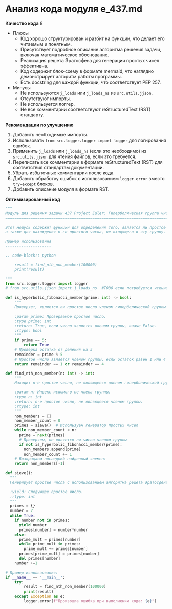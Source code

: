 # Анализ кода модуля e_437.md

**Качество кода**
8
- Плюсы
    - Код хорошо структурирован и разбит на функции, что делает его читаемым и понятным.
    - Присутствует подробное описание алгоритма решения задачи, включая математическое обоснование.
    - Реализация решета Эратосфена для генерации простых чисел эффективна.
    - Код содержит блок-схему в формате mermaid, что наглядно демонстрирует алгоритм работы программы.
    - Есть docstring для каждой функции, что соответствует PEP 257.
- Минусы
    - Не используются `j_loads` или `j_loads_ns` из `src.utils.jjson`.
    - Отсутствуют импорты.
    - Не используется логгер.
    - Не все комментарии соответствуют reStructuredText (RST) стандарту.

**Рекомендации по улучшению**
1. Добавить необходимые импорты.
2. Использовать `from src.logger.logger import logger` для логирования ошибок.
3.  Применить `j_loads` или `j_loads_ns` (если это необходимо) из `src.utils.jjson` для чтения файлов, если это требуется.
4.  Переписать все комментарии в формате reStructuredText (RST) для соответствия стандартам документации.
5. Убрать избыточные комментарии после кода.
6.  Добавить обработку ошибок с использованием `logger.error` вместо `try-except` блоков.
7.  Добавить описание модуля в формате RST.

**Оптимизированный код**

```python
"""
Модуль для решения задачи 437 Project Euler: Гиперболическая группа чисел Фибоначчи
=====================================================================================

Этот модуль содержит функции для определения того, является ли простое число членом гиперболической группы Фибоначчи,
а также для нахождения n-го простого числа, не входящего в эту группу.

Пример использования
--------------------

.. code-block:: python

    result = find_nth_non_member(100000)
    print(result)

"""
from src.logger.logger import logger
# from src.utils.jjson import j_loads_ns  #TODO если потребуется чтение из json

def is_hyperbolic_fibonacci_member(prime: int) -> bool:
    """
    Проверяет, является ли простое число членом гиперболической группы Фибоначчи.

    :param prime: Проверяемое простое число.
    :type prime: int
    :return: True, если число является членом группы, иначе False.
    :rtype: bool
    """
    if prime == 5:
        return True
    # Проверка остатка от деления на 5
    remainder = prime % 5
    # Простое число является членом группы, если остаток равен 1 или 4
    return remainder == 1 or remainder == 4

def find_nth_non_member(n: int) -> int:
    """
    Находит n-е простое число, не являющееся членом гиперболической группы Фибоначчи.

    :param n: Индекс искомого не члена группы.
    :type n: int
    :return: n-е простое число, не являющееся членом группы.
    :rtype: int
    """
    non_members = []
    non_member_count = 0
    primes = sieve()  # Используем генератор простых чисел
    while non_member_count < n:
      prime = next(primes)
      # Проверяем, не является ли число членом группы
      if not is_hyperbolic_fibonacci_member(prime):
        non_members.append(prime)
        non_member_count += 1
    # Возвращаем последний найденный элемент
    return non_members[-1]

def sieve():
  """
  Генерирует простые числа с использованием алгоритма решета Эратосфена.

  :yield: Следующее простое число.
  :rtype: int
  """
  primes = {}
  number = 2
  while True:
    if number not in primes:
      yield number
      primes[number] = number*number
    else:
      prime_mult = primes[number]
      while prime_mult in primes:
        prime_mult += primes[number]
      primes[prime_mult] = primes[number]
      del primes[number]
    number +=1

# Пример использования:
if __name__ == '__main__':
    try:
        result = find_nth_non_member(100000)
        print(result)
    except Exception as e:
        logger.error(f"Произошла ошибка при выполнении кода: {e}")
```